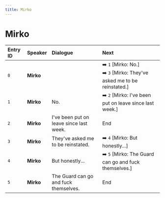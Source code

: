 ```yaml
---
title: Mirko
---
```


# Mirko


| Entry ID | Speaker | Dialogue | Next |
| :------- | :------ | :------- | :------------ |
| `0` | **Mirko** |  | ➡️ `1` \[Mirko: No\.\]<br>➡️ `3` \[Mirko: They've asked me to be reinstated\.\] |
| `1` | **Mirko** | No\. | ➡️ `2` \[Mirko: I've been put on leave since last week\.\] |
| `2` | **Mirko** | I've been put on leave since last week\. | End |
| `3` | **Mirko** | They've asked me to be reinstated\. | ➡️ `4` \[Mirko: But honestly\.\.\.\] |
| `4` | **Mirko** | But honestly\.\.\. | ➡️ `5` \[Mirko: The Guard can go and fuck themselves\.\] |
| `5` | **Mirko** | The Guard can go and fuck themselves\. | End |
